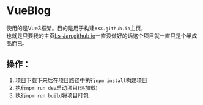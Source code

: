 # VueBlog

使用的是Vue3框架。目的是用于构建``XXX.github.io``主页，<br>
也就是只要我的主页[Ls-Jan.github.io](https://github.com/Ls-Jan/Ls-Jan.github.io)一直没做好的话这个项目就一直只是个半成品而已。

## 操作：
1. 项目下载下来后在项目路径中执行``npm install``构建项目
2. 执行``npm run dev``启动项目(热加载)
3. 执行``npm run build``将项目打包



